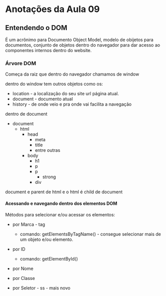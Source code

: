 # Anotações da Aula 09

## Entendendo o DOM

É um acrônimo para Documento Object Model, modelo de obijetos para documentos, conjunto de objetos dentro do navegador para dar acesso ao componentes internos dentro do website.

### Árvore DOM

Começa da raiz que dentro do navegador chamamos de window

dentro do window tem outros objetos como os:

- location - a localização do seu site url página atual.
- document - documento atual
- history - de onde veio e pra onde vai facilita a navegação

dentro de document

- document
    - html
        - head
            - meta
            - title
            - entre outras
        - body
            - h1
            - p
            - p
                - strong
            - div

document e parent de html e o html é child de document

#### Acessando e navegando dentro dos elementos DOM

Métodos para selecionar e/ou acessar os elementos:

- por Marca - tag
    - comando: getElementsByTagName() - consegue selecionar mais de um objeto e/ou elemento.

- por ID
    - comando: getElementById()
    
- por Nome
- por Classe
- por Seletor - ss - mais novo